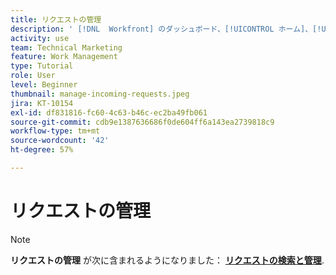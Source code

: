 ```yaml
---
title: リクエストの管理
description: ' [!DNL  Workfront] のダッシュボード、[!UICONTROL ホーム]、[!UICONTROL リクエスト]エリア、[!UICONTROL チーム]ページを使用して送信したリクエストを検索する方法について説明します。'
activity: use
team: Technical Marketing
feature: Work Management
type: Tutorial
role: User
level: Beginner
thumbnail: manage-incoming-requests.jpeg
jira: KT-10154
exl-id: df831816-fc60-4c63-b46c-ec2ba49fb061
source-git-commit: cdb9e1387636686f0de604ff6a143ea2739818c9
workflow-type: tm+mt
source-wordcount: '42'
ht-degree: 57%

---
```


# リクエストの管理

>[!NOTE]
>
>**リクエストの管理** が次に含まれるようになりました： **[リクエストの検索と管理](https://experienceleague.adobe.com/docs/workfront-learn/tutorials-workfront/manage-work/issues-requests/find-requests.html)**.


